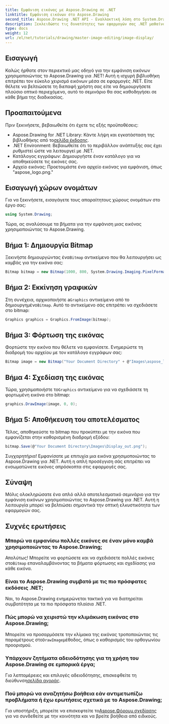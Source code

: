 ```yaml
---
title: Εμφάνιση εικόνας με Aspose.Drawing σε .NET
linktitle: Εμφάνιση εικόνων στο Aspose.Drawing
second_title: Aspose.Drawing .NET API - Εναλλακτική λύση στο System.Drawing.Common
description: Ξεκλειδώστε τις δυνατότητες των εφαρμογών σας .NET μαθαίνοντας πώς να προβάλλετε εικόνες χωρίς κόπο χρησιμοποιώντας τη βιβλιοθήκη Aspose.Drawing. Αυτό το περιεκτικό σεμινάριο παρέχει έναν σαφή, βήμα προς βήμα οδηγό.
type: docs
weight: 12
url: /el/net/tutorials/drawing/master-image-editing/image-display/
---
```

## Εισαγωγή

Καλώς ήρθατε στον περιεκτικό μας οδηγό για την εμφάνιση εικόνων χρησιμοποιώντας το Aspose.Drawing για .NET! Αυτή η ισχυρή βιβλιοθήκη επιτρέπει τον εύκολο χειρισμό εικόνων μέσα σε εφαρμογές .NET. Είτε θέλετε να βελτιώσετε τη διεπαφή χρήστη σας είτε να δημιουργήσετε πλούσιο οπτικό περιεχόμενο, αυτό το σεμινάριο θα σας καθοδηγήσει σε κάθε βήμα της διαδικασίας.

## Προαπαιτούμενα

Πριν ξεκινήσετε, βεβαιωθείτε ότι έχετε τις εξής προϋποθέσεις:

- Aspose.Drawing for .NET Library: Κάντε λήψη και εγκατάσταση της βιβλιοθήκης από το[σελίδα έκδοσης](https://releases.aspose.com/drawing/net/).
- .NET Environment: Βεβαιωθείτε ότι το περιβάλλον ανάπτυξής σας έχει ρυθμιστεί ώστε να λειτουργεί με .NET.
- Κατάλογος εγγράφων: Δημιουργήστε έναν κατάλογο για να αποθηκεύσετε τις εικόνες σας.
- Αρχείο εικόνας: Προετοιμάστε ένα αρχείο εικόνας για εμφάνιση, όπως "aspose_logo.png."

## Εισαγωγή χώρων ονομάτων

Για να ξεκινήσετε, εισαγάγετε τους απαραίτητους χώρους ονομάτων στο έργο σας:

```csharp
using System.Drawing;
```

Τώρα, ας αναλύσουμε τα βήματα για την εμφάνιση μιας εικόνας χρησιμοποιώντας το Aspose.Drawing.

## Βήμα 1: Δημιουργία Bitmap

 Ξεκινήστε δημιουργώντας ένα`Bitmap` αντικείμενο που θα λειτουργήσει ως καμβάς για την εικόνα σας:

```csharp
Bitmap bitmap = new Bitmap(1000, 800, System.Drawing.Imaging.PixelFormat.Format32bppPArgb);
```

## Βήμα 2: Εκκίνηση γραφικών

 Στη συνέχεια, αρχικοποιήστε a`Graphics` αντικείμενο από το δημιουργημένο`Bitmap`. Αυτό το αντικείμενο σάς επιτρέπει να σχεδιάσετε στο bitmap:

```csharp
Graphics graphics = Graphics.FromImage(bitmap);
```

## Βήμα 3: Φόρτωση της εικόνας

Φορτώστε την εικόνα που θέλετε να εμφανίσετε. Ενημερώστε τη διαδρομή του αρχείου με τον κατάλογο εγγράφων σας:

```csharp
Bitmap image = new Bitmap("Your Document Directory" + @"Images\aspose_logo.png");
```

## Βήμα 4: Σχεδίαση της εικόνας

 Τώρα, χρησιμοποιήστε το`Graphics` αντικείμενο για να σχεδιάσετε τη φορτωμένη εικόνα στο bitmap:

```csharp
graphics.DrawImage(image, 0, 0);
```

## Βήμα 5: Αποθήκευση του αποτελέσματος

Τέλος, αποθηκεύστε το bitmap που προκύπτει με την εικόνα που εμφανίζεται στην καθορισμένη διαδρομή εξόδου:

```csharp
bitmap.Save(@"Your Document Directory\Images\Display_out.png");
```

Συγχαρητήρια! Εμφανίσατε με επιτυχία μια εικόνα χρησιμοποιώντας το Aspose.Drawing για .NET. Αυτή η απλή προσέγγιση σάς επιτρέπει να ενσωματώνετε εικόνες απρόσκοπτα στις εφαρμογές σας.

## Σύναψη

Μόλις ολοκληρώσατε ένα απλό αλλά αποτελεσματικό σεμινάριο για την εμφάνιση εικόνων χρησιμοποιώντας το Aspose.Drawing για .NET. Αυτή η λειτουργία μπορεί να βελτιώσει σημαντικά την οπτική ελκυστικότητα των εφαρμογών σας.

## Συχνές ερωτήσεις

### Μπορώ να εμφανίσω πολλές εικόνες σε έναν μόνο καμβά χρησιμοποιώντας το Aspose.Drawing;

 Απολύτως! Μπορείτε να φορτώσετε και να σχεδιάσετε πολλές εικόνες στο`Bitmap` επαναλαμβάνοντας τα βήματα φόρτωσης και σχεδίασης για κάθε εικόνα.

### Είναι το Aspose.Drawing συμβατό με τις πιο πρόσφατες εκδόσεις .NET;

Ναι, το Aspose.Drawing ενημερώνεται τακτικά για να διατηρείται συμβατότητα με τα πιο πρόσφατα πλαίσια .NET.

### Πώς μπορώ να χειριστώ την κλιμάκωση εικόνας στο Aspose.Drawing;

 Μπορείτε να προσαρμόσετε την κλίμακα της εικόνας τροποποιώντας τις παραμέτρους στο`DrawImage`μέθοδος, όπως ο καθορισμός του ορθογωνίου προορισμού.

### Υπάρχουν ζητήματα αδειοδότησης για τη χρήση του Aspose.Drawing σε εμπορικά έργα;

 Για λεπτομέρειες και επιλογές αδειοδότησης, επισκεφθείτε τη διεύθυνση[σελίδα αγοράς](https://purchase.conholdate.com/buy).

### Πού μπορώ να αναζητήσω βοήθεια εάν αντιμετωπίζω προβλήματα ή έχω ερωτήσεις σχετικά με το Aspose.Drawing;

 Για υποστήριξη, μπορείτε να επισκεφτείτε το[Aspose.Φόρουμ σχεδίασης](https://forum.aspose.com/c/diagram/17) για να συνδεθείτε με την κοινότητα και να βρείτε βοήθεια από ειδικούς.